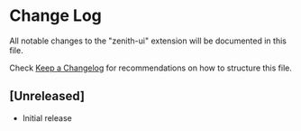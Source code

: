 # Change Log

All notable changes to the "zenith-ui" extension will be documented in this file.

Check [Keep a Changelog](http://keepachangelog.com/) for recommendations on how to structure this file.

## [Unreleased]

- Initial release
